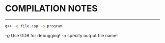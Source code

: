 # COMPILATION NOTES

---

```bash
g++ -g file.cpp -o program
```

*-g* Use GDB for debugging!
*-o* specify output file name!
